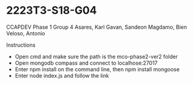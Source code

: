 # 2223T3-S18-G04

CCAPDEV Phase 1 Group 4
Asares, Karl
Gavan, Sandeon
Magdamo, Bien
Veloso, Antonio

Instructions
- Open cmd and make sure the path is the mco-phase2-ver2 folder
- Open mongodb compass and connect to localhose:27017
- Enter npm install on the command line, then npm install mongoose
- Enter node index.js and follow the link
